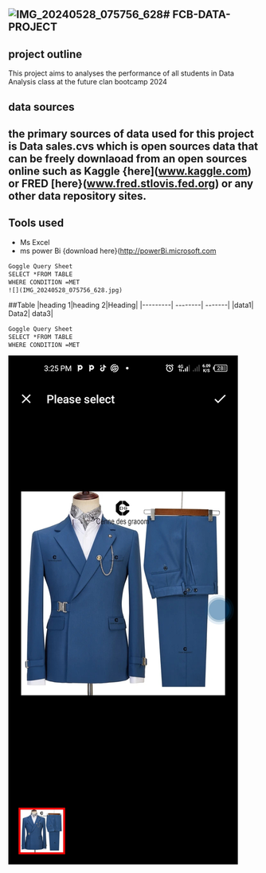 ![IMG_20240528_075756_628](https://github.com/anushoyinka/FCB-DATA-PROJECT/assets/171018833/398e2907-ba43-422d-b874-9a79a8e1016d)# FCB-DATA-PROJECT
---

## project outline 
This project aims to analyses the performance of all students in Data Analysis class at the future clan bootcamp 2024


## data sources
the primary sources of data used for this project is Data sales.cvs which is open sources data that can be freely downlaoad from an open sources online such as Kaggle {here](www.kaggle.com) or FRED [here}(www.fred.stlovis.fed.org) or any other data repository sites.
---

## Tools used

- Ms Excel
-  ms power Bi {download here}(http://powerBi.microsoft.com


```
Goggle Query Sheet
SELECT *FROM TABLE
WHERE CONDITION =MET
![](IMG_20240528_075756_628.jpg)
```
##Table
|heading 1|heading 2|Heading|
|---------| --------| -------|
|data1| Data2| data3|

```
Goggle Query Sheet
SELECT *FROM TABLE
WHERE CONDITION =MET
```
![](Screenshot_20240511-152554.jpg)

  
